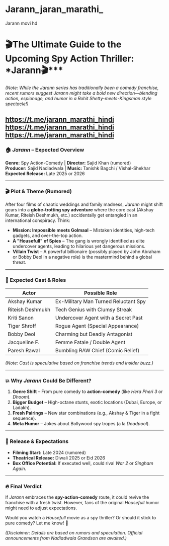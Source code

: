# Jarann_jaran_marathi_
Jarann movi hd 
<h1>🎬The Ultimate Guide to the Upcoming Spy Action Thriller: *Jarann🎬***</h1>  


*(Note: While the *Jarann* series has traditionally been a comedy franchise, recent rumors suggest *Jarann* might take a bold new direction—blending action, espionage, and humor in a *Rohit Shetty-meets-Kingsman* style spectacle!)*  


https://t.me/jarann_marathi_hindi
https://t.me/jarann_marathi_hindi
https://t.me/jarann_marathi_hindi
---

### **🏠 *Jarann* – Expected Overview**  
**Genre:** Spy Action-Comedy | **Director:** Sajid Khan (rumored)  
**Producer:** Sajid Nadiadwala | **Music:** Tanishk Bagchi / Vishal-Shekhar  
**Expected Release:** Late 2025 or 2026  

---

### **🎬 Plot & Theme (Rumored)**  
After four films of chaotic weddings and family madness, *Jarann* might shift gears into a **globe-trotting spy adventure** where the core cast (Akshay Kumar, Riteish Deshmukh, etc.) accidentally get entangled in an international conspiracy. Think:  
- **Mission: Impossible meets Golmaal** – Mistaken identities, high-tech gadgets, and over-the-top action.  
- **A "Housefull" of Spies** – The gang is wrongly identified as elite undercover agents, leading to hilarious yet dangerous missions.  
- **Villain Twist** – A powerful billionaire (possibly played by John Abraham or Bobby Deol in a negative role) is the mastermind behind a global threat.  

---

### **🌟 Expected Cast & Roles**  
| **Actor**       | **Possible Role**                          |  
|------------------|--------------------------------------------|  
| Akshay Kumar     | Ex-Military Man Turned Reluctant Spy       |  
| Riteish Deshmukh | Tech Genius with Clumsy Streak              |  
| Kriti Sanon      | Undercover Agent with a Secret Past        |  
| Tiger Shroff     | Rogue Agent (Special Appearance)           |  
| Bobby Deol       | Charming but Deadly Antagonist             |  
| Jacqueline F.    | Femme Fatale / Double Agent                |  
| Paresh Rawal     | Bumbling RAW Chief (Comic Relief)          |  

*(Note: Cast is speculative based on franchise trends and insider buzz.)*  

---

### **💥 Why *Jarann* Could Be Different?**  
1. **Genre Shift** – From pure comedy to **action-comedy** (like *Hera Pheri 3* or *Dhoom*).  
2. **Bigger Budget** – High-octane stunts, exotic locations (Dubai, Europe, or Ladakh).  
3. **Fresh Pairings** – New star combinations (e.g., Akshay & Tiger in a fight sequence).  
4. **Meta Humor** – Jokes about Bollywood spy tropes (a la *Deadpool*).  

---

### **📅 Release & Expectations**  
- **Filming Start:** Late 2024 (rumored)  
- **Theatrical Release:** Diwali 2025 or Eid 2026  
- **Box Office Potential:** If executed well, could rival *War 2* or *Singham Again*.  

---

### **🔥 Final Verdict**  
If *Jarann* embraces the **spy-action-comedy** route, it could revive the franchise with a fresh twist. However, fans of the original *Housefull* humor might need to adjust expectations.  

Would you watch a *Housefull* movie as a spy thriller? Or should it stick to pure comedy? Let me know! 🚀  

*(Disclaimer: Details are based on rumors and speculation. Official announcements from Nadiadwala Grandson are awaited.)*
